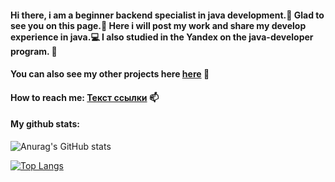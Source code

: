 #### Hi there, i am a beginner backend specialist in java development.👋 Glad to see you on this page.🤡 Here i will post my work and share my develop experience in java.💻 I also studied in the Yandex on the java-developer program. 🌱
#### You can also see my other projects here <a href="https://gitlab.com/ovabor1991">here</a> 🚀
#### How to reach me: <a href="mailto:vlad@webref.ru">Текст ссылки</a> 📫

#### My github stats:
![Anurag's GitHub stats](https://github-readme-stats.vercel.app/api?username=Ovarbor&show_icons=true)



[![Top Langs](https://github-readme-stats.vercel.app/api/top-langs/?username=Ovarbor&layout=compact)](https://github.com/anuraghazra/github-readme-stats)

<!--
**Ovarbor/Ovarbor** is a ✨ _special_ ✨ repository because its `README.md` (this file) appears on your GitHub profile.

Here are some ideas to get you started:

- 🔭 I’m currently working on ...
- 🌱 I’m currently learning ...
- 👯 I’m looking to collaborate on ...
- 🤔 I’m looking for help with ...
- 💬 Ask me about ...
- 📫 How to reach me: <a href="mailto:vlad@webref.ru">Текст ссылки</a>
- 😄 Pronouns: ...
- ⚡ Fun fact: ...
-->
